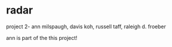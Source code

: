 radar
=====

project 2- ann milspaugh, davis koh, russell taff, raleigh d. froeber

ann is part of the this project! 